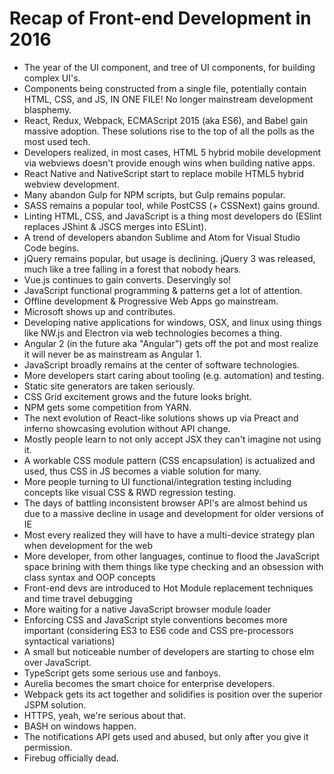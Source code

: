 # Recap of Front-end Development in 2016

* The year of the UI component, and tree of UI components, for building complex UI's. 
* Components being constructed from a single file, potentially contain HTML, CSS, and JS, IN ONE FILE! No longer mainstream development blasphemy.
* React, Redux, Webpack, ECMAScript 2015 (aka ES6), and Babel gain massive adoption. These solutions rise to the top of all the polls as the most used tech.
* Developers realized, in most cases, HTML 5 hybrid mobile development via webviews doesn't provide enough wins when building native apps.
* React Native and NativeScript start to replace mobile HTML5 hybrid webview development.
* Many abandon Gulp for NPM scripts, but Gulp remains popular.
* SASS remains a popular tool, while PostCSS (+ CSSNext) gains ground.
* Linting HTML, CSS, and JavaScript is a thing most developers do (ESlint replaces JShint & JSCS merges into ESLint).
* A trend of developers abandon Sublime and Atom for Visual Studio Code begins.
* jQuery remains popular, but usage is declining. jQuery 3 was released, much like a tree falling in a forest that nobody hears.
* Vue.js continues to gain converts. Deservingly so!
* JavaScript functional programming & patterns get a lot of attention.
* Offline development & Progressive Web Apps go mainstream.
* Microsoft shows up and contributes.
* Developing native applications for windows, OSX, and linux using things like NW.js and Electron via web technologies becomes a thing.
* Angular 2 (in the future aka "Angular") gets off the pot and most realize it will never be as mainstream as Angular 1.
* JavaScript broadly remains at the center of software technologies.
* More developers start caring about tooling (e.g. automation) and testing.
* Static site generators are taken seriously.
* CSS Grid excitement grows and the future looks bright.
* NPM gets some competition from YARN.
* The next evolution of React-like solutions shows up via Preact and inferno showcasing evolution without API change.
* Mostly people learn to not only accept JSX they can't imagine not using it.
* A workable CSS module pattern (CSS encapsulation) is actualized and used, thus CSS in JS becomes a viable solution for many.
* More people turning to UI functional/integration testing including concepts like visual CSS & RWD regression testing.
* The days of battling inconsistent browser API's are almost behind us due to a massive decline in usage and development for older versions of IE
* Most every realized they will have to have a multi-device strategy plan when development for the web
* More developer, from other languages, continue to flood the JavaScript space brining with them things like type checking and an obsession with class syntax and OOP concepts
* Front-end devs are introduced to Hot Module replacement techniques and time travel debugging
* More waiting for a native JavaScript browser module loader
* Enforcing CSS and JavaScript style conventions becomes more important (considering ES3 to ES6 code and CSS pre-processors syntactical variations)
* A small but noticeable number of developers are starting to chose elm over JavaScript.
* TypeScript gets some serious use and fanboys.
* Aurelia becomes the smart choice for enterprise developers.
* Webpack gets its act together and solidifies is position over the superior JSPM solution.
* HTTPS, yeah, we're serious about that.
* BASH on windows happen.
* The notifications API gets used and abused, but only after you give it permission.
* Firebug officially dead.